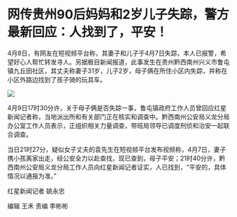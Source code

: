 # 网传贵州90后妈妈和2岁儿子失踪，警方最新回应：人找到了，平安！

4月8日，有网友在短视频平台称，其妻子和儿子于4月7日失踪，本人已报警，希望好心人帮忙转发寻人。另据极目新闻报道，此事发生在贵州黔西南州兴义市鲁屯镇九丘田社区，其丈夫称妻子31岁，儿子2岁，母子俩在所住小区内失踪，并称在小区外路边找到了孩子骑的玩具车。

![](https://inews.gtimg.com/om_bt/OwAUnLYRndR2EfNqBsS9nq4WHHlg7sZf2VRUvFlOoiynUAA/1000)

4月9日17时30分许，关于母子俩是否失踪一事，鲁屯镇政府工作人员曾回应红星新闻记者称，当地派出所和有关部门正在核实和调查中。黔西南州公安局义龙分局办公室工作人员表示，正组织相关力量调查，带班局领导已调度刑侦和治安一起联合调查。

当日21时27分，疑似女子丈夫的袁先生在短视频平台发布视频称，4月7日，妻子携小孩离家出走，经公安全力以赴查找，现已查到，母子平安；21时40分许，黔西南州公安局义龙分局工作人员向红星新闻记者证实，人已找到，“平安的，具体情况以通报为准。”

红星新闻记者 姚永忠

编辑 王禾 责编 李彬彬

